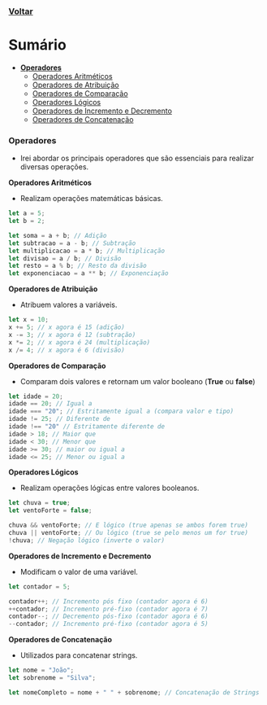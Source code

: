 ### [Voltar](../readme.md)

# Sumário
+ [**Operadores**](#operadores)
    + [Operadores Aritméticos](#operadores-aritme)
    + [Operadores de Atribuição](#operadores-atrib)
    + [Operadores de Comparação](#operadores-compar)
    + [Operadores Lógicos](#operadores-logic)
    + [Operadores de Incremento e Decremento](#operadores-inc-dec)
    + [Operadores de Concatenação](#operador-concatena)

### Operadores <a name="#operadores"></a>
+ Irei abordar os principais operadores que são essenciais para realizar diversas operações.

**Operadores Aritméticos** <a name="operadores-aritme"></a>
+ Realizam operações matemáticas básicas.
```javascript
let a = 5;
let b = 2;

let soma = a + b; // Adição
let subtracao = a - b; // Subtração
let multiplicacao = a * b; // Multiplicação
let divisao = a / b; // Divisão
let resto = a % b; // Resto da divisão
let exponenciacao = a ** b; // Exponenciação
```
**Operadores de Atribuição** <a name="operadores-atrib"></a>
+ Atribuem valores a variáveis.
```javascript
let x = 10;
x += 5; // x agora é 15 (adição)
x -= 3; // x agora é 12 (subtração)
x *= 2; // x agora é 24 (multiplicação)
x /= 4; // x agora é 6 (divisão)
```
**Operadores de Comparação** <a name="operadores-compar"></a>
+ Comparam dois valores e retornam um valor booleano (**True** ou **false**)
```javascript
let idade = 20;
idade == 20; // Igual a
idade === "20"; // Estritamente igual a (compara valor e tipo)
idade != 25; // Diferente de
idade !== "20" // Estritamente diferente de
idade > 18; // Maior que
idade < 30; // Menor que
idade >= 30; // maior ou igual a
idade <= 25; // Menor ou igual a
```
**Operadores Lógicos** <a name="operadores-logic"></a>
+ Realizam operações lógicas entre valores booleanos.
```javascript
let chuva = true;
let ventoForte = false;

chuva && ventoForte; // E lógico (true apenas se ambos forem true)
chuva || ventoForte; // Ou lógico (true se pelo menos um for true)
!chuva; // Negação lógico (inverte o valor)
```
**Operadores de Incremento e Decremento** <a name="operadores-inc-dec"></a>
+ Modificam o valor de uma variável.
```javascript
let contador = 5;

contador++; // Incremento pós fixo (contador agora é 6)
++contador; // Incremento pré-fixo (contador agora é 7)
contador--; // Decremento pós-fixo (contador agora é 6)
--contador; // Incremento pré-fixo (contador agora é 5)
```

**Operadores de Concatenação** <a name="operador-concatena"></a>
+ Utilizados para concatenar strings.
```javascript
let nome = "João";
let sobrenome = "Silva";

let nomeCompleto = nome + " " + sobrenome; // Concatenação de Strings
```
